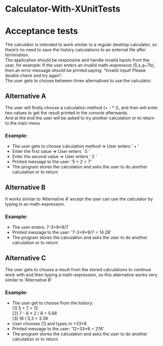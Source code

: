 # Calculator-With-XUnitTests
# Acceptance tests

The calculator is intended to work similar to a regular desktop calculator, so there’s no need to save the history calculations to an external file after termination.  
The application should be responsive and handle invalid inputs from the user, for example:
If the user enters an invalid math-expression (5,x,q+7b), then an error message should be printed saying: “Invalid input!  Please double check and try again”. </br>
The user gets to choose between three alternatives to use the calculator. 

## Alternative A
The user will firstly choose a calculation method (+ - * /), and then will enter two values to get the result printed in the console afterwards. </br>
And at the end the user will be asked to try another calculation or to return to the main menu </br>
### Example: 
* The user gets to choose calculation method  =>  User enters ‘ + ‘
* Enter the first value  => User enters ‘ 5 ’   
* Enter the second value  => User enters ‘ 2 ‘
* Printed message to the user: ‘5 + 2 = 7’
* The program stores the calculation and asks the user to do another calculation or to return 


## Alternative B
It works similar to ‘Alternative A’ except the user can use the calculator by typing in an math-expression.
### Example: 
* The user enters: 7-3+8*9/7
* Printed message to the user: ‘7-3+8*9/7 = 14.28’
* The program stores the calculation and asks the user to do another calculation or to return 


## Alternative C
The user gets to choose a result from the stored calculations to continue work with and then typing a math-expression, so this alternative works very similar to ‘Alternative B’ 
### Example:
* The user get to choose from the history: </br>
[1] 5 + 7 = 12 </br>
[2] 7 - 6 * 2 / 8 = 5.66 </br>
[3] 18 / 5,3 = 3.39 </br>
* User chooses [1]  and types in  +33*8
* Printed message to the user: ‘12+33*8 = 276’
* The program stores the calculation and asks the user to do another calculation or to return 
